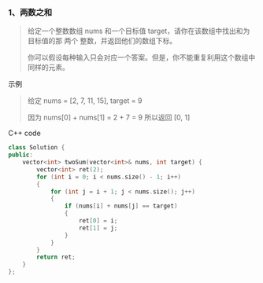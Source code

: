 ### 1、两数之和

> 给定一个整数数组 nums 和一个目标值 target，请你在该数组中找出和为目标值的那 两个 整数，并返回他们的数组下标。
>
> 你可以假设每种输入只会对应一个答案。但是，你不能重复利用这个数组中同样的元素。
>

示例

> 给定 nums = [2, 7, 11, 15], target = 9
>
> 因为 nums[0] + nums[1] = 2 + 7 = 9
> 所以返回 [0, 1]

C++ code

```c++
class Solution {
public:
    vector<int> twoSum(vector<int>& nums, int target) {
        vector<int> ret(2);
        for (int i = 0; i < nums.size() - 1; i++)
        {
            for (int j = i + 1; j < nums.size(); j++)
            {
                if (nums[i] + nums[j] == target)
                {
                    ret[0] = i;
                    ret[1] = j;
                }
            }
        }
        return ret;
    }
};
```

